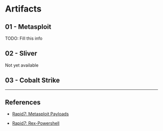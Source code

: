 # Artifacts

## 01 - Metasploit

TODO: Fill this info

## 02 - Sliver

Not yet available

## 03 - Cobalt Strike

---
## References

- [Rapid7: Metasploit Payloads](https://github.com/rapid7/metasploit-payloads)

- [Rapid7: Rex-Powershell](https://github.com/rapid7/rex-powershell)